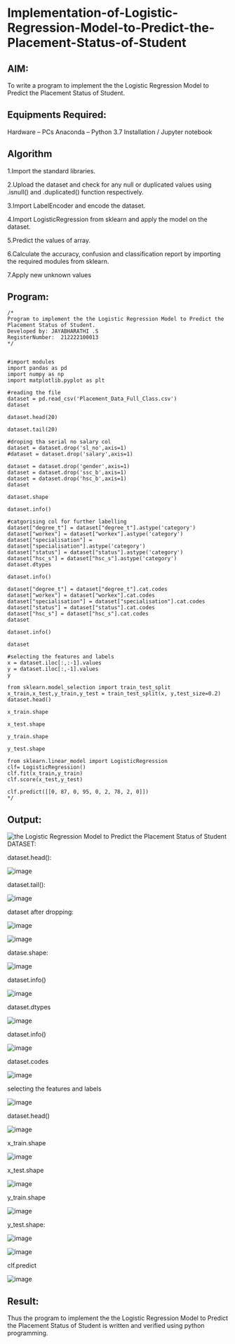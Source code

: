 # Implementation-of-Logistic-Regression-Model-to-Predict-the-Placement-Status-of-Student

## AIM:
To write a program to implement the the Logistic Regression Model to Predict the Placement Status of Student.

## Equipments Required:

Hardware – PCs
Anaconda – Python 3.7 Installation / Jupyter notebook

## Algorithm
1.Import the standard libraries.

2.Upload the dataset and check for any null or duplicated values using .isnull() and .duplicated() function respectively.

3.Import LabelEncoder and encode the dataset.

4.Import LogisticRegression from sklearn and apply the model on the dataset.

5.Predict the values of array.

6.Calculate the accuracy, confusion and classification report by importing the required modules from sklearn.

7.Apply new unknown values 

## Program:
```
/*
Program to implement the the Logistic Regression Model to Predict the Placement Status of Student.
Developed by: JAYABHARATHI .S
RegisterNumber:  212222100013
*/


#import modules
import pandas as pd
import numpy as np
import matplotlib.pyplot as plt

#reading the file
dataset = pd.read_csv('Placement_Data_Full_Class.csv')
dataset

dataset.head(20)

dataset.tail(20)

#droping tha serial no salary col
dataset = dataset.drop('sl_no',axis=1)
#dataset = dataset.drop('salary',axis=1)

dataset = dataset.drop('gender',axis=1)
dataset = dataset.drop('ssc_b',axis=1)
dataset = dataset.drop('hsc_b',axis=1)
dataset

dataset.shape

dataset.info()

#catgorising col for further labelling
dataset["degree_t"] = dataset["degree_t"].astype('category')
dataset["workex"] = dataset["workex"].astype('category')
dataset["specialisation"] = dataset["specialisation"].astype('category')
dataset["status"] = dataset["status"].astype('category')
dataset["hsc_s"] = dataset["hsc_s"].astype('category')
dataset.dtypes

dataset.info()

dataset["degree_t"] = dataset["degree_t"].cat.codes
dataset["workex"] = dataset["workex"].cat.codes
dataset["specialisation"] = dataset["specialisation"].cat.codes
dataset["status"] = dataset["status"].cat.codes
dataset["hsc_s"] = dataset["hsc_s"].cat.codes
dataset

dataset.info()

dataset

#selecting the features and labels
x = dataset.iloc[:,:-1].values
y = dataset.iloc[:,-1].values
y

from sklearn.model_selection import train_test_split
x_train,x_test,y_train,y_test = train_test_split(x, y,test_size=0.2)
dataset.head()

x_train.shape

x_test.shape

y_train.shape

y_test.shape

from sklearn.linear_model import LogisticRegression
clf= LogisticRegression()
clf.fit(x_train,y_train)
clf.score(x_test,y_test)

clf.predict([[0, 87, 0, 95, 0, 2, 78, 2, 0]])
*/
```

## Output:
![the Logistic Regression Model to Predict the Placement Status of Student](sam.png)
DATASET:

dataset.head():


![image](https://github.com/Jayabharathi3/Implementation-of-Logistic-Regression-Model-to-Predict-the-Placement-Status-of-Student/assets/120367796/af7659b7-77cc-4625-a4ac-1ca852965978)


dataset.tail():


![image](https://github.com/Jayabharathi3/Implementation-of-Logistic-Regression-Model-to-Predict-the-Placement-Status-of-Student/assets/120367796/2ef000c1-10ad-405e-a1f7-bcbf0d7ef76d)


dataset after dropping:


![image](https://github.com/Jayabharathi3/Implementation-of-Logistic-Regression-Model-to-Predict-the-Placement-Status-of-Student/assets/120367796/05c72f71-7bc3-4cfc-858e-230f101cc88e)


![image](https://github.com/Jayabharathi3/Implementation-of-Logistic-Regression-Model-to-Predict-the-Placement-Status-of-Student/assets/120367796/adb68890-1c71-4296-b826-882dfb15a222)


datase.shape:


![image](https://github.com/Jayabharathi3/Implementation-of-Logistic-Regression-Model-to-Predict-the-Placement-Status-of-Student/assets/120367796/d9983b11-e4fa-468e-9299-eedab244faa0)


dataset.info()


![image](https://github.com/Jayabharathi3/Implementation-of-Logistic-Regression-Model-to-Predict-the-Placement-Status-of-Student/assets/120367796/c2a5bbf0-f3a4-4b60-a8ec-2f80e3280874)


dataset.dtypes


![image](https://github.com/Jayabharathi3/Implementation-of-Logistic-Regression-Model-to-Predict-the-Placement-Status-of-Student/assets/120367796/802058bd-9d34-44f0-acdc-6e0c3cc8200d)


dataset.info()


![image](https://github.com/Jayabharathi3/Implementation-of-Logistic-Regression-Model-to-Predict-the-Placement-Status-of-Student/assets/120367796/84dfa710-6bc3-4217-bb1f-2c6ac323eeeb)


dataset.codes


![image](https://github.com/Jayabharathi3/Implementation-of-Logistic-Regression-Model-to-Predict-the-Placement-Status-of-Student/assets/120367796/5448b084-4d35-452a-9099-ec5d18c1a40b)


selecting the features and labels


![image](https://github.com/Jayabharathi3/Implementation-of-Logistic-Regression-Model-to-Predict-the-Placement-Status-of-Student/assets/120367796/bfbe0844-9e37-4d5f-921e-5fe35e6c644e)


dataset.head()


![image](https://github.com/Jayabharathi3/Implementation-of-Logistic-Regression-Model-to-Predict-the-Placement-Status-of-Student/assets/120367796/b6e8bab8-6f67-439e-a7cf-ae7461e4d1fe)


x_train.shape


![image](https://github.com/Jayabharathi3/Implementation-of-Logistic-Regression-Model-to-Predict-the-Placement-Status-of-Student/assets/120367796/b6463aa0-cbf6-4257-bc79-70327ccf89a7)


x_test.shape


![image](https://github.com/Jayabharathi3/Implementation-of-Logistic-Regression-Model-to-Predict-the-Placement-Status-of-Student/assets/120367796/3148d17b-7205-4476-8a42-eab83da3f061)


y_train.shape


![image](https://github.com/Jayabharathi3/Implementation-of-Logistic-Regression-Model-to-Predict-the-Placement-Status-of-Student/assets/120367796/9f6ab8d7-75b4-4cf9-a921-1b65dd42a54a)


y_test.shape:


![image](https://github.com/Jayabharathi3/Implementation-of-Logistic-Regression-Model-to-Predict-the-Placement-Status-of-Student/assets/120367796/d360598c-8e23-4b37-87f7-715680c8c8eb)



![image](https://github.com/Jayabharathi3/Implementation-of-Logistic-Regression-Model-to-Predict-the-Placement-Status-of-Student/assets/120367796/1adc57b2-8f2e-4929-9bfe-8416e978c875)


clf.predict

![image](https://github.com/Jayabharathi3/Implementation-of-Logistic-Regression-Model-to-Predict-the-Placement-Status-of-Student/assets/120367796/c6169a36-37c4-4c94-a5f9-f093e81c9da6)



## Result:
Thus the program to implement the the Logistic Regression Model to Predict the Placement Status of Student is written and verified using python programming.
